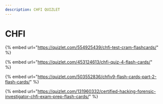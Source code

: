 ```yaml
---
description: CHFI QUIZLET
---
```


# CHFI

{% embed url="https://quizlet.com/554925439/chfi-test-cram-flashcards/" %}

{% embed url="https://quizlet.com/453124613/chfi-quiz-4-flash-cards/" %}

{% embed url="https://quizlet.com/503552836/chfiv9-flash-cards-part-2-flash-cards/" %}

{% embed url="https://quizlet.com/131960332/certified-hacking-forensic-investigator-chfi-exam-prep-flash-cards/" %}




